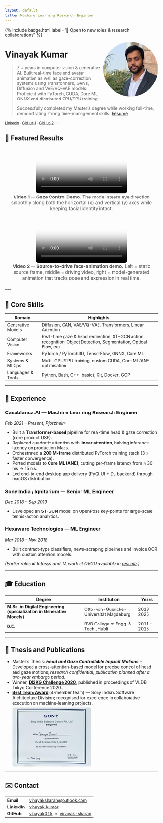 ```yaml
---
layout: default
title: Machine Learning Research Engineer
---
```


{% include badge.html label="🚀 Open to new roles & research collaborations" %}

<!-- Avatar -->
<img src="/assets/img/vinayak.jpeg"
     alt="Vinayak portrait"
     style="width:180px;height:180px;border-radius:50%;object-fit:cover;"
     align="right">

# Vinayak Kumar  

> 7 + years in computer vision & generative AI. Built real-time face and avatar
> animation as well as gaze-correction systems using Transformers, GANs,
> Diffusion and VAE/VQ-VAE models. Proficient with PyTorch, CUDA, Core ML, ONNX
> and distributed GPU/TPU training.
>
> Successfully completed my Master’s degree while working full-time, demonstrating strong time-management skills.
> [Résumé](/assets/Vinayak_Resume.pdf)

<small>
  <a href="https://www.linkedin.com/in/vinayak-kumar-33b751157/">LinkedIn</a> ·
  <a href="https://github.com/vinayak015">GitHub&nbsp;1</a> ·
  <a href="https://github.com/vinayak-sharan">GitHub&nbsp;2</a>
</small>
---

## 🌟 Featured Results
<figure style="text-align:center; margin:1.2rem 0;">
  <video controls preload="metadata"
         poster="assets/img/demo-eye.jpg"
         style="max-width:100%; border-radius:8px;">
    <source src="assets/video/traj_16.mp4" type="video/mp4">
    Your browser doesn’t support HTML5 video.
  </video>

  <figcaption style="font-size:0.95rem; color:#555;">
    <strong>Video&nbsp;1&nbsp;—&nbsp;Gaze Control Demo.</strong>
    The model steers eye direction smoothly along both the horizontal (x) and vertical (y) axes while keeping facial identity intact.
  </figcaption>
</figure>


<figure style="text-align:center; margin:1.2rem 0;">
  <video controls preload="metadata"
         poster="assets/img/demo-anim.jpg"
         style="max-width:100%; border-radius:8px;">
        <!-- First choice: small, modern VP9 -->
        <source src="assets/video/anim.webm" type="video/webm">
        <!-- Fallback: universal H.264 -->
        <source src="assets/video/anim_h264.mp4"
          type='video/mp4; codecs="avc1.42E01E, mp4a.40.2"'>
    Your browser doesn’t support HTML5 video.
  </video>

  <figcaption style="font-size:0.95rem;color:#555;">
    <strong>Video 2 — Source-to-drive face-animation demo.</strong>
    Left&nbsp;=&nbsp;static source frame, middle&nbsp;=&nbsp;driving video,
    right&nbsp;=&nbsp;model-generated animation that tracks pose and expression
    in real time.
  </figcaption>
</figure>
---

## 🔧 Core Skills

| Domain                | Highlights                                                                                                      |
|-----------------------|-----------------------------------------------------------------------------------------------------------------|
| Generative Models     | Diffusion, GAN, VAE/VQ-VAE, Transformers, Linear Attention                                                      |
| Computer Vision       | Real-time gaze & head redirection, ST-GCN action recognition, Object Detection, Segmentation, Optical Flow, etc |
| Frameworks            | PyTorch / PyTorch3D, TensorFlow, ONNX, Core ML                                                                  |
| Systems & MLOps       | Multi-GPU/TPU training, custom CUDA, Core ML/ANE optimisation                                                   |
| Languages & Tools     | Python, Bash, C++ (basic), Git, Docker, GCP                                                                     |

---

## 💼 Experience     

### Casablanca.AI — Machine Learning Research Engineer  
*Feb 2021 – Present, Pforzheim*

* Built a **Transformer-based** pipeline for real-time head & gaze correction (core product USP).  
* Replaced quadratic attention with **linear attention**, halving inference latency on production Macs.  
* Orchestrated a **200 M-frame** distributed PyTorch training stack (3 × faster convergence).  
* Ported models to **Core ML (ANE)**, cutting per-frame latency from ≈ 30 ms → 15 ms.  
* Led end-to-end desktop app delivery (PyQt UI + DL backend) through macOS distribution.

### Sony India / Ignitarium — Senior ML Engineer  
*Dec 2018 – Sep 2019*

* Developed an **ST-GCN** model on OpenPose key-points for large-scale tennis-action analytics.

### Hexaware Technologies — ML Engineer  
*Mar 2018 – Nov 2018*

* Built contract-type classifiers, news-scraping pipelines and invoice OCR with custom attention models.

*(Earlier roles at Infosys and TA work at OVGU available in [résumé](assets/Vinayak_Resume.pdf).)*

---

## 🎓 Education

| Degree                                                      | Institution | Years |
|-------------------------------------------------------------|-------------|-------|
| **M.Sc. in Digital Engineering (specialization in Generative Models)** | Otto-von-Guericke-Universität Magdeburg | 2019 – 2025 |
| **B.E.**                                 | BVB College of Engg. & Tech., Hubli     | 2011 – 2015 |


---

## 📜 Thesis and Publications

* Master’s Thesis: **_Head and Gaze Controllable Implicit Motions_** – Developed a cross-attention-based model for precise control of head and gaze motions; _research confidential, publication planned after a two-year embargo period._ 
* Winner, [**DI2KG Challenge 2020**](https://www.researchgate.net/publication/343988892_Spread_the_good_around_Information_Propagation_in_Schema_Matching_and_Entity_Resolution_for_Heterogeneous_Data_Experience_Report_DI2KG_2020_Challenge_Winner_Paper), published in proceedings of VLDB Tokyo Conference 2020..
* <a href="/assets/img/best_team.jpeg"><strong>Best Team Award</strong></a> (4‑member team) — Sony India’s Software Architecture Division; recognised for excellence in collaborative execution on machine‑learning projects.<br>
  <img src="/assets/img/best_team.jpeg" alt="Best Team Award certificate" style="max-width:260px;border-radius:6px;margin-top:0.4rem;">
---

## ✉️ Contact

|  |  |
|---|---|
| **Email** | <vinayaksharan@outlook.com> |
| **LinkedIn** | <a href="https://www.linkedin.com/in/vinayak-kumar-33b751157/">vinayak‑kumar</a> |
| **GitHub** | [vinayak015](https://github.com/vinayak015) &nbsp;•&nbsp; [vinayak-sharan](https://github.com/vinayak-sharan) |

